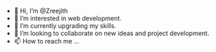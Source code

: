 - 👋 Hi, I’m @Zreejith
- 👀 I’m interested in web development.
- 🌱 I’m currently upgrading my skills.
- 💞️ I’m looking to collaborate on new ideas and project development.
- 📫 How to reach me ...

<!---
Zreejith/Zreejith is a ✨ special ✨ repository because its `README.md` (this file) appears on your GitHub profile.
You can click the Preview link to take a look at your changes.
--->
